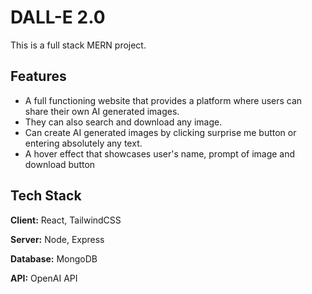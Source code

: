 
# DALL-E 2.0 
This is a full stack MERN project. 






## Features

- A full functioning website that provides a platform where users can share their own AI generated images.
- They can also search and download any image.
- Can create AI generated images by clicking surprise me button or entering absolutely any text.
- A hover effect that showcases user's name, prompt of image and download button


## Tech Stack

**Client:** React, TailwindCSS

**Server:** Node, Express

**Database:** MongoDB

**API:** OpenAI API



